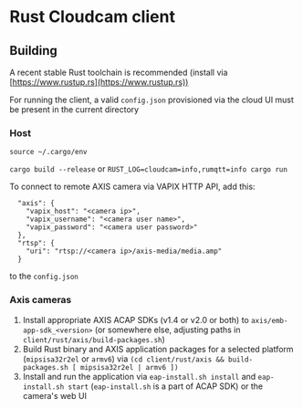# Rust Cloudcam client

## Building

A recent stable Rust toolchain is recommended (install via [https://www.rustup.rs](https://www.rustup.rs))

For running the client, a valid `config.json` provisioned via the cloud UI must be present in the current directory

### Host

`source ~/.cargo/env`

`cargo build --release` or `RUST_LOG=cloudcam=info,rumqtt=info cargo run` 

To connect to remote AXIS camera via VAPIX HTTP API, add this: 
```
  "axis": {
    "vapix_host": "<camera ip>",
    "vapix_username": "<camera user name>",
    "vapix_password": "<camera user password>"
  },
  "rtsp": {
    "uri": "rtsp://<camera ip>/axis-media/media.amp"
  }  
```
to the `config.json`

### Axis cameras

1. Install appropriate AXIS ACAP SDKs (v1.4 or v2.0 or both) to `axis/emb-app-sdk_<version>` (or somewhere else, adjusting paths in `client/rust/axis/build-packages.sh`)
2. Build Rust binary and AXIS application packages for a selected platform (`mipsisa32r2el` or `armv6`) via `(cd client/rust/axis && build-packages.sh [ mipsisa32r2el | armv6 ])`
3. Install and run the application via `eap-install.sh install` and `eap-install.sh start` (`eap-install.sh` is a part of ACAP SDK) or the camera's web UI 
 

